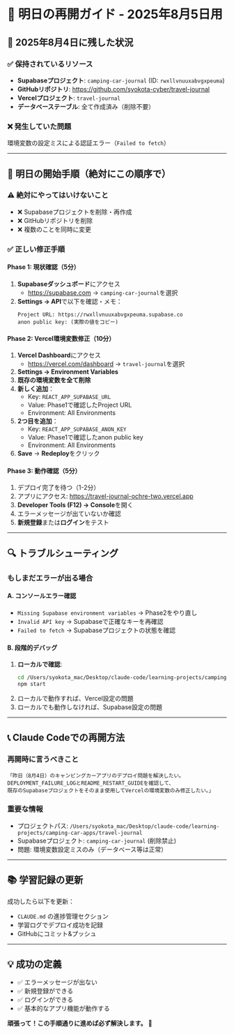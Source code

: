 # 🚀 明日の再開ガイド - 2025年8月5日用

## 📅 **2025年8月4日に残した状況**

### ✅ **保持されているリソース**
- **Supabaseプロジェクト**: `camping-car-journal` (ID: `rwxllvnuuxabvgxpeuma`)
- **GitHubリポジトリ**: https://github.com/syokota-cyber/travel-journal
- **Vercelプロジェクト**: `travel-journal`
- **データベーステーブル**: 全て作成済み（削除不要）

### ❌ **発生していた問題**
環境変数の設定ミスによる認証エラー（`Failed to fetch`）

---

## 🎯 **明日の開始手順（絶対にこの順序で）**

### **⚠️ 絶対にやってはいけないこと**
- ❌ Supabaseプロジェクトを削除・再作成
- ❌ GitHubリポジトリを削除
- ❌ 複数のことを同時に変更

### **✅ 正しい修正手順**

#### **Phase 1: 現状確認（5分）**
1. **Supabaseダッシュボード**にアクセス
   - https://supabase.com → `camping-car-journal`を選択
2. **Settings → API**で以下を確認・メモ：
   ```
   Project URL: https://rwxllvnuuxabvgxpeuma.supabase.co
   anon public key: (実際の値をコピー)
   ```

#### **Phase 2: Vercel環境変数修正（10分）**
1. **Vercel Dashboard**にアクセス
   - https://vercel.com/dashboard → `travel-journal`を選択
2. **Settings → Environment Variables**
3. **既存の環境変数を全て削除**
4. **新しく追加**：
   - Key: `REACT_APP_SUPABASE_URL`
   - Value: Phase1で確認したProject URL
   - Environment: All Environments
5. **2つ目を追加**：
   - Key: `REACT_APP_SUPABASE_ANON_KEY`  
   - Value: Phase1で確認したanon public key
   - Environment: All Environments
6. **Save** → **Redeploy**をクリック

#### **Phase 3: 動作確認（5分）**
1. デプロイ完了を待つ（1-2分）
2. アプリにアクセス: https://travel-journal-ochre-two.vercel.app
3. **Developer Tools (F12) → Console**を開く
4. エラーメッセージが出ていないか確認
5. **新規登録**または**ログイン**をテスト

---

## 🔍 **トラブルシューティング**

### **もしまだエラーが出る場合**

#### **A. コンソールエラー確認**
- `Missing Supabase environment variables` → Phase2をやり直し
- `Invalid API key` → Supabaseで正確なキーを再確認
- `Failed to fetch` → Supabaseプロジェクトの状態を確認

#### **B. 段階的デバッグ**
1. **ローカルで確認**:
   ```bash
   cd /Users/syokota_mac/Desktop/claude-code/learning-projects/camping-car-apps/travel-journal
   npm start
   ```
2. ローカルで動作すれば、Vercel設定の問題
3. ローカルでも動作しなければ、Supabase設定の問題

---

## 📞 **Claude Codeでの再開方法**

### **再開時に言うべきこと**
```
「昨日（8月4日）のキャンピングカーアプリのデプロイ問題を解決したい。
DEPLOYMENT_FAILURE_LOGとREADME_RESTART_GUIDEを確認して、
既存のSupabaseプロジェクトをそのまま使用してVercelの環境変数のみ修正したい。」
```

### **重要な情報**
- プロジェクトパス: `/Users/syokota_mac/Desktop/claude-code/learning-projects/camping-car-apps/travel-journal`
- Supabaseプロジェクト: `camping-car-journal` (削除禁止)
- 問題: 環境変数設定ミスのみ（データベース等は正常）

---

## 📚 **学習記録の更新**

成功したら以下を更新：
- `CLAUDE.md` の進捗管理セクション
- 学習ログでデプロイ成功を記録
- GitHubにコミット&プッシュ

---

## 💡 **成功の定義**
- ✅ エラーメッセージが出ない
- ✅ 新規登録ができる
- ✅ ログインができる
- ✅ 基本的なアプリ機能が動作する

**頑張って！この手順通りに進めば必ず解決します。** 🚀